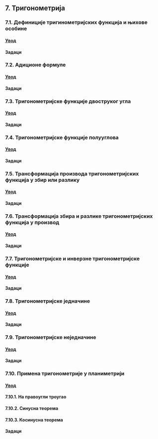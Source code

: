 ## 7. **Тригонометрија**

### 7.1. **Дефиниције тригинометријских функција и њихове особине**

#### [Увод](https://github.com/itgimpi/math/blob/main/09zbirka/07trigonometrija/7.1.definicije/00trigo.md)

#### Задаци

### 7.2. **Адиционе формуле**

#### [Увод](https://github.com/itgimpi/math/blob/main/09zbirka/07trigonometrija/7.2.adicione/00trigo.md)

#### Задаци

### 7.3. **Тригонометријске функције двоструког угла**

#### [Увод](https://github.com/itgimpi/math/blob/main/09zbirka/07trigonometrija/7.3.dvostruki/00trigo.md)

#### Задаци

### 7.4. **Тригонометријске функције полууглова**

#### [Увод](https://github.com/itgimpi/math/blob/main/09zbirka/07trigonometrija/7.4.polu/00trigo.md)

#### Задаци

### 7.5. **Трансформација производа тригонометријских функција у збир или разлику**

#### [Увод](https://github.com/itgimpi/math/blob/main/09zbirka/07trigonometrija/7.5.proizvod/00trigo.md)

#### Задаци

### 7.6. **Трансформација збира и разлике  тригонометријских функција у производ**

#### [Увод](https://github.com/itgimpi/math/blob/main/09zbirka/07trigonometrija/7.6.zbir/00trigo.md)

#### Задаци

### 7.7. **Тригонометријске и инверзне тригонометријске функције**

#### [Увод](https://github.com/itgimpi/math/blob/main/09zbirka/07trigonometrija/7.7.inverzne/00trigo.md)

#### Задаци

### 7.8. **Тригонометријске једначине**

#### [Увод](https://github.com/itgimpi/math/blob/main/09zbirka/07trigonometrija/7.8.jednacine/00trigo.md)

#### Задаци

### 7.9. **Тригонометријске неједначине**

#### [Увод](https://github.com/itgimpi/math/blob/main/09zbirka/07trigonometrija/7.9.nejednacine/00trigo.md)

#### Задаци

### 7.10. **Примена тригонометрије у планиметрији**

#### [Увод](https://github.com/itgimpi/math/blob/main/09zbirka/07trigonometrija/7.10.planimetrija/00trigo.md)

#### 7.10.1. **На правоугли троугао**

#### 7.10.2. **Синусна теорема**

#### 7.10.3. **Косинусна теорема**

#### Задаци
